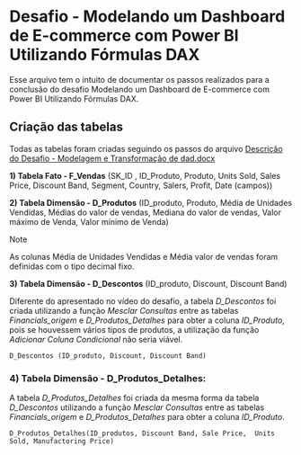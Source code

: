 
# Desafio - Modelando um Dashboard de E-commerce com Power BI Utilizando Fórmulas DAX

Esse arquivo tem o intuito de documentar os passos realizados para a conclusão do desafio Modelando um Dashboard de E-commerce com Power BI Utilizando Fórmulas DAX.

## Criação das tabelas
Todas as tabelas foram criadas seguindo os passos do arquivo [Descrição do Desafio - Modelagem e Transformação de dad.docx](https://academiapme-my.sharepoint.com/:w:/g/personal/renato_dio_me/EW76WjPAA8RGgC3i44ofFq4BBiWzM-CN5S312YwOQCIwBA?rtime=t_QJoWzv3Eg)



**1) Tabela Fato - F_Vendas** (SK_ID , ID_Produto, Produto, Units Sold, Sales Price, Discount  Band, Segment, Country, Salers, Profit, Date (campos))

**2) Tabela Dimensão - D_Produtos** (ID_produto, Produto, Média de Unidades Vendidas, Médias do valor de vendas, Mediana do valor de vendas, Valor máximo de Venda, Valor mínimo de Venda)

> [!NOTE]
> As colunas Média de Unidades Vendidas e Média valor de vendas foram definidas com o tipo decimal fixo.

**3) Tabela Dimensão - D_Descontos** (ID_produto, Discount, Discount Band)

Diferente do apresentado no vídeo do desafio, a tabela *D_Descontos* foi criada utilizando a função *Mesclar Consultas* entre as tabelas *Financials_origem* e *D_Produtos_Detalhes* para obter a coluna *ID_Produto*, pois se houvessem vários tipos de produtos, a utilização da função *Adicionar Coluna Condicional* não seria viável.

```
D_Descontos (ID_produto, Discount, Discount Band)
```

### 4) Tabela Dimensão - D_Produtos_Detalhes:

A tabela *D_Produtos_Detalhes* foi criada da mesma forma da tabela *D_Descontos* utilizando a função *Mesclar Consultas* entre as tabelas *Financials_origem* e *D_Produtos_Detalhes* para obter a coluna *ID_Produto*.

```
D_Produtos_Detalhes(ID_produtos, Discount Band, Sale Price,  Units Sold, Manufactoring Price)
```